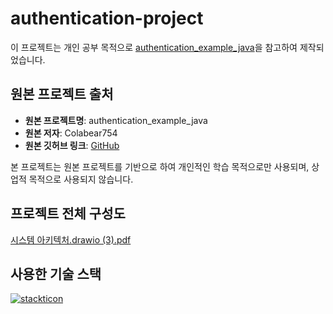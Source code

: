# authentication-project

이 프로젝트는 개인 공부 목적으로 [authentication_example_java](https://github.com/Colabear754/authentication_example_java)을 참고하여 제작되었습니다.

## 원본 프로젝트 출처

- **원본 프로젝트명**: authentication_example_java
- **원본 저자**: Colabear754
- **원본 깃허브 링크**: [GitHub](https://github.com/Colabear754/authentication_example_java)

본 프로젝트는 원본 프로젝트를 기반으로 하여 개인적인 학습 목적으로만 사용되며, 상업적 목적으로 사용되지 않습니다.




## 프로젝트 전체 구성도

[시스템 아키텍처.drawio (3).pdf](https://github.com/jyoonje/authentication-project/files/14995592/drawio.3.pdf)




## 사용한 기술 스택
[![stackticon](https://firebasestorage.googleapis.com/v0/b/stackticon-81399.appspot.com/o/images%2F1713257915734?alt=media&token=eef4ad9b-0159-4ec8-9ce5-63940eab44f4)](https://github.com/msdio/stackticon)

